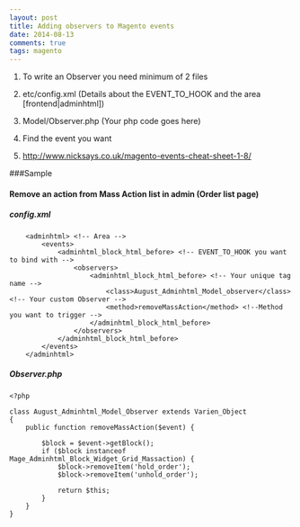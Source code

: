 ```yaml
---
layout: post
title: Adding observers to Magento events
date: 2014-08-13
comments: true
tags: magento
---
```

1. To write an Observer you need minimum of 2 files
  1. etc/config.xml (Details about the EVENT_TO_HOOK and the area [frontend|adminhtml])
  2. Model/Observer.php (Your php code goes here)

2. Find the event you want
  1. http://www.nicksays.co.uk/magento-events-cheat-sheet-1-8/

###Sample
#### Remove an action from Mass Action list in admin (Order list page)
##### config.xml
```
    <adminhtml> <!-- Area -->
        <events>
            <adminhtml_block_html_before> <!-- EVENT_TO_HOOK you want to bind with -->
                <observers>
                    <adminhtml_block_html_before> <!-- Your unique tag name -->
                        <class>August_Adminhtml_Model_observer</class>  <!-- Your custom Observer -->
                        <method>removeMassAction</method> <!--Method you want to trigger -->
                    </adminhtml_block_html_before>
                </observers>
            </adminhtml_block_html_before>
        </events>
    </adminhtml>
```
##### Observer.php
```
<?php

class August_Adminhtml_Model_Observer extends Varien_Object
{
    public function removeMassAction($event) {

        $block = $event->getBlock();
        if ($block instanceof Mage_Adminhtml_Block_Widget_Grid_Massaction) {
            $block->removeItem('hold_order');
            $block->removeItem('unhold_order');

            return $this;
        }
    }
}
```



